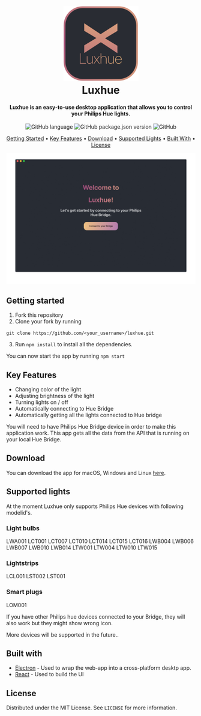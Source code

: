 <h1 align="center">
  <br>
  <a href="http://www.luxhue.org"><img src="src/assets/icon.png" alt="Luxhue" width="200"></a>
  <br>
  Luxhue
  <br>
</h1>

<h4 align="center">Luxhue is an easy-to-use desktop application that allows you to control your Philips Hue lights.</h4>
<p align="center">

  <img alt="GitHub language" src="https://img.shields.io/github/languages/top/henripar/luxhue">
 <img alt="GitHub package.json version" src="https://img.shields.io/github/package-json/v/henripar/luxhue">
 <img alt="GitHub" src="https://img.shields.io/github/license/henripar/luxhue">
</p>


<p align="center">
  <a href="#getting-started">Getting Started</a> •
  <a href="#key-features">Key Features</a> •
  <a href="#download">Download</a> •
  <a href="#supported-lights">Supported Lights</a> •
  <a href="#built-with">Built With</a> •
  <a href="#license">License</a>
</p>

![Image of single light view](public/Luxhuegif.gif)


## Getting started

1. Fork this repository 
2. Clone your fork by running  
```
git clone https://github.com/<your_username>/luxhue.git
```
3. Run `npm install` to install all the dependencies.
 
 You can now start the app by running `npm start` 

## Key Features

- Changing color of the light
- Adjusting brightness of the light  
- Turning lights on / off
- Automatically connecting to Hue Bridge
- Automatically getting all the lights connected to Hue bridge

You will need to have Philips Hue Bridge device in order to make this application work. This app gets all the data from the API that is running on your local Hue Bridge.

## Download

You can download the app for macOS, Windows and Linux [here](https://www.luxhue.org/download).


## Supported lights

At the moment Luxhue only supports Philips Hue devices with following modelid's. 

### Light bulbs 

LWA001 LCT001 LCT007 LCT010 LCT014 LCT015 LCT016 LWB004 LWB006 LWB007 LWB010 LWB014 LTW001 LTW004 LTW010 LTW015

### Lightstrips

LCL001 LST002 LST001

### Smart plugs

LOM001

If you have other Philips hue devices connected to your Bridge, they will also work but they might show wrong icon. 

More devices will be supported in the future..

## Built with

- [Electron](https://electronjs.org) - Used to wrap the web-app into a cross-platform desktp app.
- [React](https://reactjs.org) - Used to build the UI

## License

Distributed under the MIT License. See `LICENSE` for more information.
